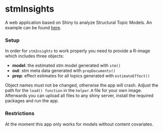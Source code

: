 # stmInsights
A web application based on Shiny to analyze Structural Topic Models. An example can be found [here](http://pathways.polsys.uni-bamberg.de:443/stmInsights).

### Setup

In order for ```stmInsights``` to work properly you need to provide a R-image which includes three objects:

- **model**: the estimated stm model generated with ```stm()```
- **out**: stm meta data generated with ```prepDocuments()```
- **prep**: effect estimates for all topics generated with ```estimateEffect()```

Object names must not be changed, otherwise the app will crash. Adjust the path for the ```load() function``` in the ```helper.R``` file for your own image. 
Afterwards you can upload all files to any shiny server, install the required packages and run the app.

### Restrictions

At the moment this app only works for models without content covariates.

